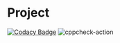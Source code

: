 # Project
[![Codacy Badge](https://api.codacy.com/project/badge/Grade/daa0634df52240f89f1183732f357741)](https://app.codacy.com/manual/99002512/Project?utm_source=github.com&utm_medium=referral&utm_content=99002512/Project&utm_campaign=Badge_Grade_Dashboard)
![cppcheck-action](https://github.com/99002512/Project/workflows/cppcheck-action/badge.svg)
